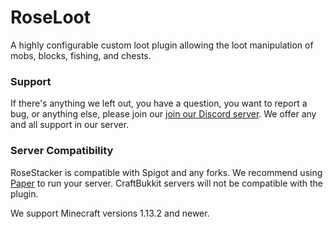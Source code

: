 # RoseLoot
A highly configurable custom loot plugin allowing the loot manipulation of mobs, blocks, fishing, and chests.

### Support
If there's anything we left out, you have a question, you want to report a bug, or anything else, please join our [join our Discord server](https://discord.gg/MgUsTBK).  We offer any and all support in our server.

### Server Compatibility
RoseStacker is compatible with Spigot and any forks. We recommend using [Paper](https://papermc.io/) to run your server.  CraftBukkit servers will not be compatible with the plugin.

We support Minecraft versions 1.13.2 and newer.
